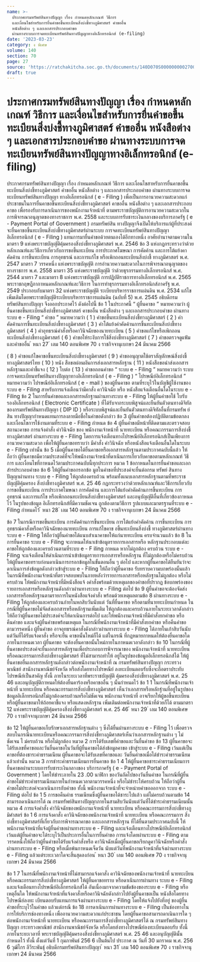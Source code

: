 ```yaml
---
name: >-
  ประกาศกรมทรัพย์สินทางปัญญา เรื่อง กำหนดหลักเกณฑ์ วิธีการ
  และเงื่อนไขสำหรับการยื่นคำขอขึ้นทะเบียนสิ่งบ่งชี้ทางภูมิศาสตร์ คำขออื่น
  หนังสือต่าง ๆ และเอกสารประกอบคำขอ
  ผ่านทางระบบการจดทะเบียนทรัพย์สินทางปัญญาทางอิเล็กทรอนิกส์ (e-filing)
date: '2023-03-23'
category: ง พิเศษ
volume: 140
section: 70
page: 27
source: 'https://ratchakitcha.soc.go.th/documents/140D070S0000000002700.pdf'
draft: true
---
```


# ประกาศกรมทรัพย์สินทางปัญญา เรื่อง กำหนดหลักเกณฑ์ วิธีการ และเงื่อนไขสำหรับการยื่นคำขอขึ้นทะเบียนสิ่งบ่งชี้ทางภูมิศาสตร์ คำขออื่น หนังสือต่าง ๆ และเอกสารประกอบคำขอ ผ่านทางระบบการจดทะเบียนทรัพย์สินทางปัญญาทางอิเล็กทรอนิกส์ (e-filing)

ประกาศกรมทรัพย์สินทางปัญญา เรื่อง กำหนดหลักเกณฑ์ วิธีการ และเงื่อนไขสาหรับการยื่นคาขอขึ้นทะเบียนสิ่งบ่งชี้ทางภูมิศาสตร์ คำขออื่น หนังสือต่าง ๆ และเอกสารประกอบคำขอ ผ่านทางระบบการจดทะเบียนทรัพย์สินทางปัญญา ทางอิเล็กทรอนิกส์ ( e - Filing ) เพื่อเป็นการอานวยความสะดวกแก่ประชาชนในการยื่นคาขอขึ้นทะเบียนสิ่งบ่งชี้ทางภูมิศาสตร์ คาขออื่น หนังสือต่าง ๆ และเอกสารประกอบคาขอ เพื่อรองรับการดาเนินการของพนักงานเจ้าหน้าที่ ตามพระราชบัญญัติการอานวยความสะดวกในการพิจารณาอนุญาตของทางราชการ พ.ศ. 2558 และระบบการรับชาระเงินกลางของบริการภาครัฐ ( e - Payment Portal of Government ) กรมทรัพย์สิน ทางปัญญาจึงเปิดให้บริการแก่ผู้ที่ประสงค์จะยื่นคาขอขึ้นทะเบียนสิ่งบ่งชี้ทางภูมิศาสตร์ผ่านระบบ การจดทะเบียนทรัพย์สินทางปัญญาอิเล็กทรอนิกส์ ( e - Filing ) แทนการมายื่นคำขอด้วยตนเองได้อีกทางหนึ่ง อาศัยอำนาจตามความในมาตรา 9 แห่งพระราชบัญญัติคุ้มครองสิ่งบ่งชี้ทางภูมิศาสตร์ พ.ศ. 2546 ข้อ 3 แห่งกฎกระทรวงว่าด้วยหลักเกณฑ์และวิธีการเกี่ยวกับการขอขึ้นทะเบียน การประกาศโฆษณา การคัดค้าน และการโต้แย้งคาคัดค้าน การขึ้นทะเบียน การอุทธรณ์ และการแก้ไข หรือเพิกถอนทะเบียนสิ่งบ่งชี้ ทางภูมิศาสตร์ พ.ศ. 2547 มาตรา 7 วรรคหนึ่ง แห่งพระราชบัญญัติ การอำนวยความสะดวกในการพิจารณาอนุญาตของทางราชการ พ.ศ. 2558 มาตรา 35 แห่งพระราชบัญญัติ ว่าด้วยธุรกรรมทางอิเล็กทรอนิกส์ พ.ศ. 2544 มาตรา 7 และมาตรา 8 แห่งพระราชบัญญัติ การปฏิบัติราชการทางอิเล็กทรอนิกส์ พ.ศ. 2565 พระราชกฤษฎีกากาหนดหลักเกณฑ์และวิธีการ ในการทำธุรกรรมทางอิเล็กทรอนิกส์ภาครัฐ พ.ศ. 2549 ประกอบกับมาตรา 32 แห่งพระราชบัญญัติ ระเบียบบริหารราชการแผ่นดิน พ.ศ. 2534 แก้ไขเพิ่มเติมโดยพระราชบัญญัติระเบียบบริหารราชการแผ่นดิน (ฉบับที่ 5) พ.ศ. 2545 อธิบดีกรมทรัพย์สินทางปัญญา จึงออกประกาศไว้ ดังต่อไปนี้ ข้อ 1 ในประกาศนี้ “ ผู้ยื่นคาขอ ” หมายความว่า ผู้ยื่นคาขอขึ้นทะเบียนสิ่งบ่งชี้ทางภูมิศาสตร์ คาขออื่น หนังสือต่าง ๆ และเอกสารประกอบคำขอ ผ่านทางระบบ e - Filing “ คำขอ ” หมายความว่า ( 1 ) คำขอขึ้นทะเบียนสิ่งบ่งชี้ทางภูมิศาสตร์ ( 2 ) คำคัดค้านการขึ้นทะเบียนสิ่งบ่งชี้ทางภูมิศาสตร์ ( 3 ) คำโต้แย้งคำคัดค้านการขึ้นทะเบียนสิ่งบ่งชี้ทางภูมิศาสตร์ ( 4 ) คำอุทธรณ์คำสั่งหรือคาวินิจฉัยของนายทะเบียน ( 5 ) คำขอแก้ไขหรือเพิกถอนทะเบียนสิ่งบ่งชี้ทางภูมิศาสตร์ ( 6 ) คำขอให้ระงับการใช้สิ่งบ่งชี้ทางภูมิศาสตร์ ( 7 ) คำขอตรวจดูแฟ้มและคำขออื่น ้ หนา 27 ่ เลม 140 ตอนพิเศษ 70 ง ราชกิจจานุเบกษา 24 มีนาคม 2566

( 8 ) คำขอแก้ไขคาขอขึ้นทะเบียนสิ่งบ่งชี้ทางภูมิศาสตร์ ( 9 ) คำขออนุญาตใช้ตราสัญลักษณ์สิ่งบ่งชี้ทางภูมิศาสตร์ไทย ( 10 ) หนัง สือขอผ่อนผันการส่งเอกสารหลักฐาน ( 11 ) หนังสือขอนำส่งเอกสารหลักฐานและคำชี้แจง ( 12 ) ใบต่อ ( 13 ) คำขอถอนคำขอ “ ระบบ e - Filing ” หมายความว่า ระบบการจดทะเบียนทรัพย์สินทางปัญญาทางอิเล็กทรอนิกส์ ( e - Filing ) “ ไปรษณีย์อิเล็กทรอนิกส์ ” หมายความว่า ไปรษณีย์อิเล็กทรอนิกส์ ( e - mail ) ของผู้ยื่นคาขอ ตามที่ระบุไว้ในบัญชีผู้ใช้งานของระบบ e - Filing สาหรับการแจ้งเตือนว่ามีคาสั่ง คาวินิจฉัย หรือ หนังสือแจ้งเตือนอื่นใดในระบบ e - Filing ข้อ 2 ในการยื่นคำขอและเอกสารหลักฐานผ่านทางระบบ e - Filing ให้ผู้ยื่นคำขอใช้ ใบรับรองอิเล็กทรอนิกส์ ( Electronic Certificate ) ที่ได้รับจากระบบพิสูจน์และยืนยันตัวตนทางดิจิทัล ของกรมทรัพย์สินทางปัญญา ( DIP ID ) หรือระบบพิสูจน์และยืนยันตัวตนทางดิจิทัลอื่นที่กรมทรัพ ย์สิน ทางปัญญากำหนดแทนการลงลายมือชื่อในคำขอดังกล่าว ข้อ 3 ผู้ยื่นคำขอต้องปฏิบัติตามข้อตกลงและเงื่อนไขการใช้งานตามที่ระบบ e - Filing กำหนด ข้อ 4 ผู้ยื่นคำขอมีหน้าที่ติดตามและตรวจสอบ สถานะคาขอ การแจ้งคำสั่ง คำวินิจฉัย ของ พนักงานเจ้าหน้าที่ นายทะเบียน หรือคณะกรรมการสิ่งบ่งชี้ทางภูมิศาสตร์ ผ่านทางระบบ e - Filing โดยการแจ้งเตือนทางไปรษณีย์อิเล็กทรอนิกส์เป็นเพียงการอานวยความสะดวก เพื่อให้ผู้ยื่นคาขอทราบว่า มีคำสั่ง คำวินิจฉัย หรือหนังสือแจ้งเตือนอื่นใดในระบบ e - Filing เท่านั้น ข้อ 5 เมื่อผู้ยื่นคาขอได้ยื่นคาขอหรือเอกสารหลักฐานตามประกาศฉบับนี้แล้ว ให้ถือว่า ผู้ยื่นคาขอมีความประสงค์ที่จะให้พนักงานเจ้าหน้าที่ดาเนินการเกี่ยวกับคาขอตามหลักเกณฑ์ วิธีการ และเงื่อนไขที่กาหนดไว้ตามประกาศฉบับนี้ทุกประการ หมวด 1 ข้อกาหนดในการยื่นคำขอและเอกสำรประกอบคำขอ ข้อ 6 ให้ผู้ยื่นคำขอกรอกข้อ มูลในคำขอที่ประสงค์จะยื่นต่อกรม ทรัพย์ สินทางปัญญาผ่านทาง ระบบ e - Filing ให้ถูกต้องครบถ้วน พร้อมทั้งแนบเอกสารหลักฐานตามที่พระราชบัญญัติคุ้มครอง สิ่งบ่งชี้ทางภูมิศาสตร์ พ.ศ. 25 46 กฎกระทรวงว่าด้วยหลักเกณฑ์และวิธีการเกี่ยวกับการขอขึ้นทะเบียน การประกาศโฆษณา การคัดค้าน และการโต้แย้งคำคัดค้านการขึ้นทะเบียน การอุทธรณ์ และการแก้ไข หรือเพิกถอนทะเบียนสิ่งบ่งชี้ทางภูมิศาสตร์ และอนุบัญญัติอื่นที่เกี่ยวข้องกาหนดไว้ ในรูปของข้อมูล อิเล็กทรอนิกส์ที่มีความชัดเจน ถูกต้องตามวิธีการ รูปแบบและมาตรฐานที่ระบบ e - Filing กำหนดไว้ ้ หนา 28 ่ เลม 140 ตอนพิเศษ 70 ง ราชกิจจานุเบกษา 24 มีนาคม 2566

ข้อ 7 ในกรณีการขอขึ้นทะเบียน การคัดค้านการขึ้นทะเบียน การโต้แย้งคำคัดค้าน การขึ้นทะเบียน การอุทธรณ์คาสั่งหรือคาวินิจฉัยของนายทะเบียน การแก้ไขคาข อขึ้นทะเบียนสิ่งบ่งชี้ ทางภูมิศาสตร์ผ่านทางระบบ e - Filing ให้ถือว่าผู้ยื่นคำขอได้แนบสำเนาคาขอให้แก่นายทะเบียน ครบจำนวนแล้ว ข้อ 8 ในการยื่นคาขอ ระบบ e - Filing จะกาหนดให้นาเข้าข้อมูลรายการเอกสารหรือ หลักฐานประกอบแต่ละคาขอให้ถูกต้องและครบถ้วนตามที่ระบบ e - F iling กาหนด หากไม่ถูกต้อง ครบถ้วน ระบบ e - Filing จะแจ้งเตือนให้ดำเนินการนำเข้าข้อมูลรายการเอกสารหรือหลักฐาน ที่ไม่ถูกต้องหรือไม่ครบถ้วนให้ผู้ยื่นคาขอทราบก่อนดาเนินการกรอกข้อมูลในขั้นตอนอื่น ๆ ต่อไป และหากผู้ยื่นคาขอได้ยืนยันว่าจะดาเนินการส่งข้อมูลดังกล่าวเข้าสู่ระบบ e - Filing ให้ถือว่าผู้ยื่นคาขอ รับทราบความบกพร่องนั้นแล้ว ในกรณีที่พนักงานเจ้าหน้าที่ตรวจสอบพบในภายหลังว่ารายการเอกสารหรือหลักฐานไม่ถูกต้อง หรือไม่ครบถ้วน ให้พนักงานเจ้าหน้าที่มีหนังสือแจ้ งคำสั่งพร้อมด้วยเหตุผลของคำขอที่ปรากฏ ข้อบกพร่องของรายการเอกสารหรือหลักฐานดังกล่าวผ่านทางระบบ e - Filing ต่อไป ข้อ 9 ผู้ยื่นคำขอจะต้องจัดส่งเอกสารหรือหลักฐานตามรายการในหนังสือแจ้งคำสั่ง พร้อมด้วยเหตุผลตามข้อ 8 ผ่านทางระบบ e - Filing ให้ถูกต้องและครบถ้วนภำยในหกสิบวันนับแต่ วันที่ยื่นคาขอ หรือตามที่นายทะเบียนกำหนด ในกรณีที่ผู้ยื่นคาขอไม่จัดส่งเอกสารหรือหลักฐานเพิ่มเติม ให้ถูกต้องและครบถ้วนภายในระยะเวลาดังกล่าว ให้ถือว่าผู้ยื่นคาขอไม่ประสงค์จะให้ดาเนินการต่อไป และให้พนักงานเจ้าหน้าที่มีคำสั่งยกคำขอ หรือคืนคำขอ และแจ้งผู้ยื่นคำขอพร้อมเหตุผล ในกรณีที่พนักงานเจ้าหน้าที่มีคำสั่งยกคำขอ หรือคืนคำขอตามวรรคหนึ่ง ผู้ยื่นคำขอ อาจอุทธรณ์คาสั่งดังกล่าวผ่านทางระบบ e - Filing ได้ภายในเก้าสิบวันนับแต่วันที่ได้รับแจ้งคาสั่ง หรือจะยื่น คาขอนั้นใหม่ก็ได้ แต่ในกรณี ที่กฎหมายกาหนดให้ต้องยื่นคาขอใดภายในกาหนดเวลา ผู้ยื่นคาขอ จะต้องยื่นคาขอนั้นใหม่ภายในกาหนดเวลาดังกล่าว ข้อ 10 ในกรณีที่ผู้ยื่นคาขอประสงค์จะยื่นเอกสารหลักฐานเพื่อประกอบการพิจารณาของ พนักงานเจ้าหน้าที่ นายทะเบียน หรือคณะกรรมการสิ่งบ่งชี้ทางภูมิศาสตร์ ที่ไม่สามารถทำให้ อยู่ในรูปของข้อมูลอิเล็กทรอนิกส์ได้ ให้ผู้ยื่นคาขอยื่นเอกสารหลักฐานดังกล่าวต่อพนักงานเจ้าหน้าที่ ณ กรมทรัพย์สินทางปัญญา กระทรวงพาณิชย์ สานักงานพาณิชย์จังหวัด หรือส่งโดยทางไปรษณีย์ ลงทะเบียนตอบรับซึ่งจะถือตราประทับไปรษณีย์เป็นสาคัญ ทั้งนี้ ภายในระยะเวลาที่พระราชบัญญัติ คุ้มครองสิ่งบ่งชี้ทางภูมิศาสตร์ พ.ศ. 25 46 และอนุบัญญัติกาหนดให้ต้องยื่นคาร้องหรือคาขออื่น ๆ นั้นกำหนดไว้ ข้อ 1 1 ในกรณีที่พนักงานเจ้าหน้าที่ นายทะเบียน หรือคณะกรรมการสิ่งบ่งชี้ทางภูมิศาสตร์ เห็นว่าเอกสารหรือหลักฐำนที่อยู่ในรูปของข้อมูลอิเล็กทรอนิกส์ไม่ถูกต้องครบถ้วนหรือไม่ชัดเจน พนักงานเจ้าหน้าที่ อาจเรียกให้ผู้ขอขึ้นทะเบียน หรือผู้ยื่นคาขอมาให้ถ้อยคาชี้แจง หรือแสดงหลักฐาน เพิ่มเติมต่อพนักงานเจ้าหน้าที่ด้วยก็ได้ ตามมาตรา 12 แห่งพระราชบัญญัติคุ้มครองสิ่งบ่งชี้ทางภูมิศาสตร์ พ.ศ. 25 46 ้ หนา 29 ่ เลม 140 ตอนพิเศษ 70 ง ราชกิจจานุเบกษา 24 มีนาคม 2566

ข้อ 12 ให้ผู้ยื่นคาขอเก็บรักษาเอกสารหลักฐานต่าง ๆ ซึ่งได้ยื่นผ่านทางระบบ e - Filing ไว้ เพื่อตรวจสอบในกรณีนายทะเบียนหรือคณะกรรมการสิ่งบ่งชี้ทางภูมิศาสตร์เห็นว่าเอกสารหลักฐานต่าง ๆ ไม่ชัดเจน ไ ม่ครบถ้วน หรือไม่ถูกต้อง หมวด 2 การได้รับเลขที่คำขอและวันยื่นคำขอ ข้อ 13 ผู้ยื่นคาขอจะได้รับเลขที่คาขอและวันยื่นคาขอในวันที่ผู้ยื่นคาขอได้ส่งข้อมูลคาขอ เข้าสู่ระบบ e - Filing เว้นแต่เป็นคาขอที่ต้องชาระค่าธรรมเนียม ผู้ยื่นคาขอจะได้รับเลขที่คาขอและ วันยื่นคำขอเมื่อได้ชำระค่าธรรมเนียมแล้วเท่านั้น หมวด 3 การชำระค่าธรรมเนียมการยื่นคาขอ ข้อ 1 4 ให้ผู้ยื่นคาขอชาระค่าธรรมเนียมการยื่นคาขอผ่านระบบการรับชาระเงินกลางของ บริการภาครัฐ ( e - Payment Portal of Government ) โดยให้ชำระภายใน 23 .00 นาฬิกา ของวันถัดไปของวันยื่นคำขอ ในกรณีที่ผู้ยื่นคำขอไม่ชำระค่าธรรมเนียมภายในกำหนดเวลาตามวรรคหนึ่ง หรือไม่ชำระให้ครบถ้วน ให้ถือว่าผู้ยื่นคำขอไม่ประสงค์จะดาเนินการกับคำขอ ทั้งนี้ พนักงานเจ้าหน้าที่จะจำหน่ายคำขอออกจาก ระบบ e - Filing ต่อไป ข้อ 1 5 การขอคืนค่าธ รรมเนียมซึ่งผู้ยื่นคาขอได้ชาระไปแล้ว แต่ไม่ครบถ้วนตามข้อ 14 สามารถดาเนินการได้ ณ กรมทรัพย์สินทางปัญญาภายในสามสิบวันนับแต่วันที่ได้ชำระค่าธรรมเนียมนั้น หมวด 4 การแจ้งคำสั่ง คำวินิจฉัยของพนักงานเจ้าหน้าที่ นายทะเบียน หรือคณะกรรมการสิ่งบ่งชี้ทางภูมิศำสตร์ ข้อ 1 6 การแจ้งคาสั่ง คาวินิจฉัยของพนักงานเจ้าหน้าที่ นายทะเบียน หรือคณะกรรมการ สิ่งบ่งชี้ทางภูมิศาสตร์ที่เกี่ยวกับการพิจารณาคาขอ และเอกสารหลักฐาน ที่ได้ยื่นตามประกาศฉบับนี้ ให้พนักงานเจ้าหน้าที่แจ้งผู้ยื่นคำขอผ่านทางระบบ e - Filing และแจ้งเตือนทางไปรษณีย์อิเล็กทรอนิกส์ เว้นแต่ผู้ยื่นคำขอจะได้ระบุไว้เป็นประการอื่นในการยื่นคำขอ การแจ้งโดยผ่านระบบ e - Filing ตามวรรคหนึ่งให้ถือว่าผู้ยื่นคำขอได้รับแจ้งคำสั่งหรือ คาวินิจฉัยเมื่อผู้ยื่นคาขอเรียกดูคาวินิจฉัยหรือคำสั่งผ่านทางระบบ e - Filing หรือเมื่อพ้นกาหนดเจ็ดวัน นับแต่วันที่พนักงานเจ้าหน้าที่แจ้งผ่านทางระบบ e - Filing แล้วแต่ระยะเวลาใดจะสิ้นสุดลงก่อน ้ หนา 30 ่ เลม 140 ตอนพิเศษ 70 ง ราชกิจจานุเบกษา 24 มีนาคม 2566

ข้อ 1 7 ในกรณีที่พนักงานเจ้าหน้าที่ไม่สามารถแจ้งคาสั่ง คาวินิจฉัยของพนักงานเจ้าหน้าที่ นายทะเบียน หรือคณะกรรมการสิ่งบ่งชี้ทางภูมิศาสตร์ ให้ผู้ยื่นคาขอทราบ หรือดาเนินการผ่านทาง ระบบ e - Filing และแจ้งเตือนทางไปรษณีย์อิเล็กทรอนิกส์ได้ อันเนื่องมาจากความขัดข้องของระบบ e - Filing หรือเหตุอื่นใด ให้พนักงานเจ้าหน้าที่แจ้งคาสั่งหรือคาวินิจฉัยดังกล่าวไปยังผู้ยื่นคาขอเป็น หนังสือโดยทางไปรษณีย์ลงทะ เบียนตอบรับแทนการแจ้งผ่านทางระบบ e - Filing โดยให้แจ้งไปยังที่อยู่ ของผู้ยื่นคำขอที่ระบุไว้ในคำขอ แล้วแต่กรณี ข้อ 18 การดาเนินการผ่านทางระบบ e - Filing เป็นช่องทางในการให้บริการช่องทางหนึ่ง เพื่ออานวยความสะดวกแก่ประชาชน โดยผู้ยื่นคาขอสามารถดาเนินการใด ๆ ต่อพนักงานเจ้าหน้าที่ นายทะเบียน หรือคณะกรรมการสิ่งบ่งชี้ทางภูมิศาสตร์ได้ ณ กรมทรัพย์สินทางปัญญา กระทรวงพาณิชย์ สานักงานพาณิชย์จังหวัด หรือโดยส่งทางไปรษณีย์ลงทะเบียนตอบรับ ทั้งนี้ ภายในระยะเวลาที่ พระราชบัญญัติคุ้มครองสิ่งบ่งชี้ทางภูมิศาสตร์ พ.ศ. 25 46 และอนุบัญญัตินั้นกำหนดไว้ ทั้งนี้ ตั้งแต่วันที่ 1 กุมภาพันธ์ 256 6 เป็นต้นไป ประกาศ ณ วันที่ 30 มกราคม พ.ศ. 256 6 วุฒิไกร ลีวีระพันธุ์ อธิบดีกรมทรัพย์สินทางปัญญา ้ หนา 31 ่ เลม 140 ตอนพิเศษ 70 ง ราชกิจจานุเบกษา 24 มีนาคม 2566
